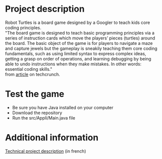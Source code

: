 # Project description
Robot Turtles is a board game designed by a Googler to teach kids core coding principles. </br>
"The board game is designed to teach basic programming principles via a series of instruction cards which move the players’ pieces (turtles) around the board. The basic object of the game is for players to navigate a maze and capture jewels but the gameplay is sneakily teaching them core coding fundamentals, such as using limited syntax to express complex ideas, getting a grasp on order of operations, and learning debugging by being able to undo instructions when they make mistakes. In other words: essential coding skills." </br>
from [article](https://techcrunch.com/2013/09/04/robot-turtles/) on techcrunch. 

# Test the game
* Be sure you have Java installed on your computer
* Download the repository 
* Run the src/Appli/Main.java file

# Additional information 
[Technical project description](rapport/rapport_tecnique.pdf) (in french)
